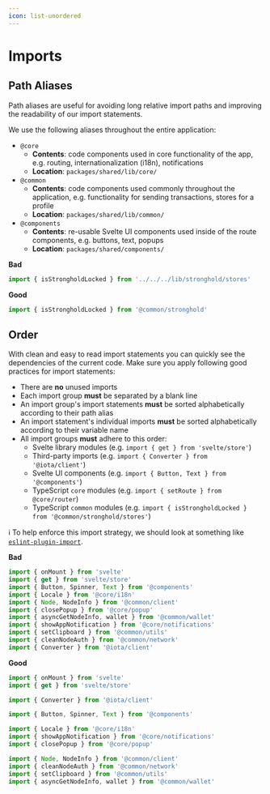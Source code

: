 ```yaml
---
icon: list-unordered
---
```


# Imports

## Path Aliases
Path aliases are useful for avoiding long relative import paths and improving the readability of our import statements.

We use the following aliases throughout the entire application:

- `@core`
    - __Contents__: code components used in core functionality of the app, e.g. routing, internationalization (i18n), notifications
    - __Location__: `packages/shared/lib/core/`
- `@common`
    - __Contents__: code components used commonly throughout the application, e.g. functionality for sending transactions, stores for a profile
    - __Location__: `packages/shared/lib/common/`
- `@components`
    - __Contents__: re-usable Svelte UI components used inside of the route components, e.g. buttons, text, popups
    - __Location__: `packages/shared/components/`

__Bad__

```typescript 
import { isStrongholdLocked } from '../../../lib/stronghold/stores'
```

__Good__

```typescript 
import { isStrongholdLocked } from '@common/stronghold'
```

## Order
With clean and easy to read import statements you can quickly see the dependencies of the current code. Make sure you apply following good practices for import statements:
- There are __no__ unused imports
- Each import group __must__ be separated by a blank line
- An import group's import statements __must__ be sorted alphabetically according to their path alias
- An import statement's individual imports __must__ be sorted alphabetically according to their variable name
- All import groups __must__ adhere to this order:
    - Svelte library modules (e.g. `import { get } from 'svelte/store'`)
    - Third-party imports (e.g. `import { Converter } from '@iota/client'`)
    - Svelte UI components (e.g. `import { Button, Text } from '@components'`)
    - TypeScript `core` modules (e.g. `import { setRoute } from @core/router`)
    - TypeScript `common` modules (e.g. `import { isStrongholdLocked } from '@common/stronghold/stores'`)

:information_source: To help enforce this import strategy, we should look at something like [`eslint-plugin-import`](https://github.com/import-js/eslint-plugin-import/blob/main/docs/rules/order.md).

__Bad__

``` typescript
import { onMount } from 'svelte'
import { get } from 'svelte/store'
import { Button, Spinner, Text } from '@components'
import { Locale } from '@core/i18n'
import { Node, NodeInfo } from '@common/client'
import { closePopup } from '@core/popup'
import { asyncGetNodeInfo, wallet } from '@common/wallet'
import { showAppNotification } from '@core/notifications'
import { setClipboard } from '@common/utils'
import { cleanNodeAuth } from '@common/network'
import { Converter } from '@iota/client'
```

__Good__

```typescript 
import { onMount } from 'svelte'
import { get } from 'svelte/store'

import { Converter } from '@iota/client'

import { Button, Spinner, Text } from '@components'

import { Locale } from '@core/i18n'
import { showAppNotification } from '@core/notifications'
import { closePopup } from '@core/popup'

import { Node, NodeInfo } from '@common/client'
import { cleanNodeAuth } from '@common/network'
import { setClipboard } from '@common/utils'
import { asyncGetNodeInfo, wallet } from '@common/wallet'
```

